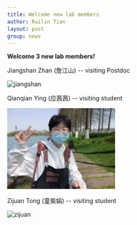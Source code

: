 ```yaml
---
title: Welcome new lab members
author: Ruilin Tian
layout: post
group: news
---
```


 **Welcome 3 new lab members!**

 Jiangshan Zhan (詹江山) -- visiting Postdoc

 <img src="/static/img/people/Jiangshan.jpg" width="50%" alt="jiangshan" class="img-fluid">


 Qianqian Ying (应茜茜) -- visiting student

 <img src="/static/img/people/Qianqian.jpg" width="50%" alt="qianqian" class="img-fluid">
 

 Zijuan Tong (童紫娟) -- visiting student

 <img src="/static/img/people/Zijuan.jpg" width="50%" alt="zijuan" class="img-fluid">




  



